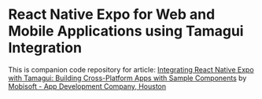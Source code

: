 # React Native Expo for Web and Mobile Applications using Tamagui Integration 

This is companion code repository for article: <a href="https://mobisoftinfotech.com/resources/blog/react-native-expo-tamagui-integration-guide">Integrating React Native Expo with Tamagui: Building Cross-Platform Apps with Sample Components</a> by <a href="https://mobisoftinfotech.com/">Mobisoft - App Development Company, Houston</a>
